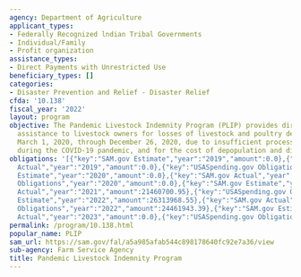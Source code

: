 ```yaml
---
agency: Department of Agriculture
applicant_types:
- Federally Recognized lndian Tribal Governments
- Individual/Family
- Profit organization
assistance_types:
- Direct Payments with Unrestricted Use
beneficiary_types: []
categories:
- Disaster Prevention and Relief - Disaster Relief
cfda: '10.138'
fiscal_year: '2022'
layout: program
objective: The Pandemic Livestock Indemnity Program (PLIP) provides direct financial
  assistance to livestock owners for losses of livestock and poultry depopulated from
  March 1, 2020, through December 26, 2020, due to insufficient processing access
  during the COVID-19 pandemic, and for the cost of depopulation and disposal.
obligations: '[{"key":"SAM.gov Estimate","year":"2019","amount":0.0},{"key":"SAM.gov
  Actual","year":"2019","amount":0.0},{"key":"USASpending.gov Obligations","year":"2019","amount":0.0},{"key":"SAM.gov
  Estimate","year":"2020","amount":0.0},{"key":"SAM.gov Actual","year":"2020","amount":0.0},{"key":"USASpending.gov
  Obligations","year":"2020","amount":0.0},{"key":"SAM.gov Estimate","year":"2021","amount":325570000.0},{"key":"SAM.gov
  Actual","year":"2021","amount":21460700.95},{"key":"USASpending.gov Obligations","year":"2021","amount":19814248.0},{"key":"SAM.gov
  Estimate","year":"2022","amount":26313968.55},{"key":"SAM.gov Actual","year":"2022","amount":26313968.0},{"key":"USASpending.gov
  Obligations","year":"2022","amount":24461943.39},{"key":"SAM.gov Estimate","year":"2023","amount":50570000.0},{"key":"SAM.gov
  Actual","year":"2023","amount":0.0},{"key":"USASpending.gov Obligations","year":"2023","amount":128553.43}]'
permalink: /program/10.138.html
popular_name: PLIP
sam_url: https://sam.gov/fal/a5a985afab544c898178640fc92e7a36/view
sub-agency: Farm Service Agency
title: Pandemic Livestock Indemnity Program
---
```

